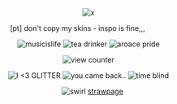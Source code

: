 <div align="center">





![x](https://i.postimg.cc/c6yc76TT/12623734-03eb7-Edit-the-information-of-a-Pic-Mix.gif)

[pt] don't copy my skins - inspo is fine‎‎‎‎,,, ‎‎‎‎ ‎‎‎‎  ‎‎‎‎  ‎‎‎‎  ‎‎‎‎ ‎‎‎‎ ‎‎‎‎  ‎‎‎‎   ‎‎‎‎ ‎‎‎‎ ‎‎‎‎  


![musicislife](https://i6.glitter-graphics.org/pub/976/976336iiof8g9a9g.gif) ![tea drinker](https://i6.glitter-graphics.org/pub/471/471346df7lfatg7n.gif) ![aroace pride](https://64.media.tumblr.com/560bbc720f5638fb70afff96dd534c57/046838436c0a5325-d6/s640x960/75210ceaa8f74cdb16df67800baf44759671799d.gifv)

![view counter](https://komarev.com/ghpvc/?username=ha11owseve&label=🧵-views&color=08ccc9&style=plastic") 


![I <3 GLITTER](https://blinkies.cafe/b/display/0018-glitter.gif) ![you came back..](https://blinkies.cafe/b/display/0056-pirate.gif) ![time blind](https://blinkies.cafe/b/display/0136-clock.gif)

 
‎ ‎ ‎ ‎ ![swirl](https://64.media.tumblr.com/ee2c838eabf172c02f23dc80bea9ff35/0549ca437ae94b42-d2/s75x75_c1/d47e519a3d8b73a15f0f9e1887cf20dbfaa752ed.gifv) [strawpage](https://ha11owseve.straw.page)
